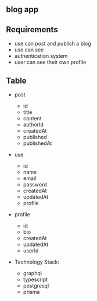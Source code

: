 ## blog app

## Requirements

- use can post and publish a blog
- use can see
- authentication system
- user can see their own profile

## Table

- post
  - id
  - title
  - content
  - authorId
  - createdAt
  - published
  - publishedAt
- use

  - id
  - name
  - email
  - password
  - createdAt
  - updatedAt
  - profile

- profile

  - id
  - bio
  - createdAt
  - updatedAt
  - userId

- Technology Stack:
  - graphql
  - typescript
  - postgresql
  - prisma
